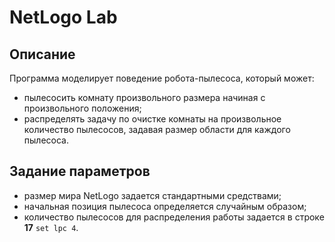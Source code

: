 # NetLogo Lab

## Описание

Программа моделирует поведение робота-пылесоса, который может:

- пылесосить комнату произвольного размера начиная с произвольного положения;
- распределять задачу по очистке комнаты на произвольное количество пылесосов, задавая размер области для каждого пылесоса.

## Задание параметров

- размер мира NetLogo задается стандартными средствами;
- начальная позиция пылесоса определяется случайным образом;
- количество пылесосов для распределения работы задается в строке **17** `set lpc 4`.